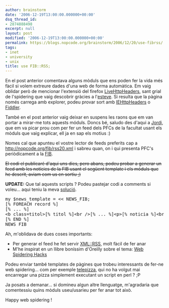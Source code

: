 ```yaml
---
author: brainstorm
date: '2006-12-19T13:00:00.000000+00:00'
dsq_thread_id:
- 2874888498
excerpt: null
layout: post
modified: '2006-12-19T13:00:00.000000+00:00'
permalink: https://blogs.nopcode.org/brainstorm/2006/12/20/use-fibrss/
tags:
- inet
- university
- unix
title: use FIB::RSS;
---
```


En el post anterior comentava alguns mòduls que ens poden fer la vida més fàcil si volem extreure dades d'una web de forma automàtica. Em vaig oblidar però de mencionar l'extensió del firefox [LiveHttpHeaders][1], sant grial de l'spidering que vaig descobrir gràcies a l'[esteve][2]. Si resulta que la pàgina només carrega amb explorer, podeu provar sort amb [IEHttpHeaders][3] o [Fiddler][4].

També en el post anterior vaig deixar en suspens les raons que em van portar a mirar-me tots aquests móduls. Doncs bé, saludo des d'aqui a [Jordi][5], que em va picar prou com per fer un feed dels PFCs de la facultat usant els mòduls que vaig explicar, ell ja en sap els motius :)  
<!--more-->

  
Nomes cal que apunteu el vostre lector de feeds preferits cap a <http://nopcode.org/fib/rss20.xml> i sabreu quan, on i qui presenta PFC's periòdicament a la [FIB][6].

<strike>El codi el publicaré d'aqui uns dies, pero abans, podeu probar a generar un feed amb les notícies de la FIB usant el següent template i els móduls que he descrit, aviam com us en sortiu ;) </strike>

**UPDATE:** Que tal aquests scripts ? Podeu pastejar codi a comments si voleu... aqui teniu la meva [solució][7].

<!--more-->

<pre>my $news_template = &lt;&lt; NEWS_FIB;
[% FOREACH record %]
[% ... %]
&lt;b class=titol&gt;[% titol %]&lt;br /&gt;[% ... %]&lt;p&gt;[% noticia %]&lt;br /&gt;&lt;br /&gt;[% ... %]&lt;img src=/imatges/q0.gif/&gt; &lt;a href=[% url %]&gt;
[% END %]
NEWS_FIB
</pre>

Ah, m'oblidava de dues coses importants:

*   Per generar el feed he fet servir [XML::RSS][8], molt fàcil de fer anar
*   M'he inspirat en un llibre boníssim d'Oreilly sobre el tema: [Web Spidering Hacks][9]

Podeu enviar també templates de pàgines que trobeu interessants de fer-ne web spidering... com per exemple [telepizza][10], qui no ha volgut mai encarregar una pizza simplement executant un script en perl ? ;P

Ja posats a demanar... si domineu algun altre llenguatge, m'agradaria que comentessiu quins mòduls useu/usarieu per fer anar tot això. 

Happy web spidering !

 [1]: http://livehttpheaders.mozdev.org/
 [2]: http://esteve.tizos.net/archives/mozilla-live-http-headers/
 [3]: http://www.blunck.se/iehttpheaders/iehttpheaders.html
 [4]: http://www.fiddlertool.com/fiddler/
 [5]: http://reloadcity.freehostia.com/
 [6]: http://www.fib.upc.edu/
 [7]: http://blogs.nopcode.org/brainstorm/wp-content/uploads/2006/12/propers_pfc.pl
 [8]: http://search.cpan.org/~abh/XML-RSS-1.22/lib/XML/RSS.pm
 [9]: http://www.oreilly.com/catalog/spiderhks/
 [10]: http://www.telepizza.es/